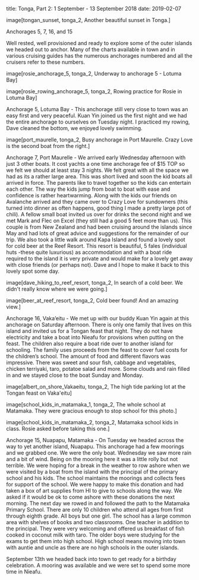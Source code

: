 title: Tonga, Part 2: 1 September - 13 September 2018
date: 2019-02-07

image[tongan_sunset, tonga_2, Another beautiful sunset in Tonga.]

Anchorages 5, 7, 16, and 15

Well rested, well provisioned and ready to explore some of the outer islands we
headed out to anchor.  Many of the charts available in town and in various
cruising guides has the numerous anchorages numbered and all the cruisers refer
to these numbers.

image[rosie_anchorage_5, tonga_2, Underway to anchorage 5 - Lotuma Bay]

image[rosie_rowing_anchorage_5, tonga_2, Rowing practice for Rosie in Lotuma Bay]

Anchorage 5, Lotuma Bay  - This anchorage still very close to town was an easy
first and very peaceful.  Kuan Yin joined us the first night and we had the
entire anchorage to ourselves on Tuesday night.  I practiced my rowing, Dave
cleaned the bottom, we enjoyed lovely swimming.

image[port_maurelle, tonga_2, Busy anchorage in Port Maurelle. Crazy Love is the second boat from the right.]

Anchorage 7, Port Maurelle - We arrived early Wednesday afternoon with just 3
other boats.   It cost yachts a one time anchorage fee of $15 TOP so we felt we
should at least stay 3 nights.  We felt great with all the space we had as its
a rather large area.  This was short lived and soon the kid boats all arrived
in force.  The parents like to travel together so the kids can entertain each
other.  The way the kids jump from boat to boat with ease and confidence is
rather heartwarming.    Along with the kids our friends on Avalanche arrived
and they came over to Crazy Love for sundowners (this turned into dinner as
often happens, good thing I made a pretty large pot of chili).  A fellow small
boat invited us over for drinks the second night and we met Mark and Flec on
Excel (they still had a good 5 feet more than us).  This couple is from New
Zealand and had been cruising around the islands since May and had lots of
great advice and suggestions for the remainder of our trip. We also took a
little walk around Kapa Island and found a lovely spot for cold beer at the
Reef Resort.   This resort is beautiful, 5 fales (individual huts -these quite
luxurious) as accommodation and with a boat ride required to the island it is
very private and would make for a lovely get away with close friends (or
perhaps not).  Dave and I hope to make it back to this lovely spot some day.

image[dave_hiking_to_reef_resort, tonga_2, In search of a cold beer.  We didn't really know where we were going.]

image[beer_at_reef_resort, tonga_2, Cold beer found! And an amazing view.]

Anchorage 16, Vaka’eitu -  We met up with our buddy Kuan Yin again at this
anchorage on Saturday afternoon. There is only one family that lives on this
island and invited us for a Tongan feast that night.  They do not have
electricity and take a boat into Nieafu for provisions when putting on the
feast. The children also require a boat ride over to another island for
schooling.  The family uses proceeds from the feast to cover fuel costs for the
children’s school. The amount of food and different flavors was impressive.
There was sweet and sour fish, cabbage and vegetables, chicken terriyaki, taro,
potatoe salad and more.   Some clouds and rain filled in and we stayed close to
the boat Sunday and Monday.

image[albert_on_shore_Vakaeitu, tonga_2, The high tide parking lot at the Tongan feast on Vaka'eitu]

image[school_kids_in_matamaka_1, tonga_2, The whole school at Matamaka.  They were gracious enough to stop school for this photo.]

image[school_kids_in_matamaka_2, tonga_2, Matamaka school kids in class. Rosie asked before taking this one.]

Anchorage 15, Nuapapu, Matamaka - On Tuesday we headed across the way to yet
another island, Nuapapu.  This anchorage had a few moorings and we grabbed one.
We were the only boat.  Wednesday we saw more rain and a bit of wind.  Being on
the mooring here it was a little rolly but not terrible.  We were hoping for a
break in the weather to row ashore when we were visited by a boat from the
island with the principal of the primary school and his kids.  The school
maintains the moorings and collects fees for support of the school.  We were
happy to make this donation and had taken a box of art supplies from HI to give
to schools along the way.  We asked if it would be ok to come ashore with these
donations the next morning.  The next day we rowed in and followed the path to
the Matamaka Primary School.  There are only 10 children who attend all ages
from first through eighth grade.  All boys but one girl.   The school has a
large common area with shelves of books and two classrooms.  One teacher in
addition to the principal.  They were very welcoming and offered us breakfast
of fish cooked in coconut milk with taro.  The older boys were studying for the
exams to get them into high school.  High school means moving into town with
auntie and uncle as there are no high schools in the outer islands.

September 13th we headed back into town to get ready for a birthday
celebration.  A mooring was available and we were set to spend some more time
in Nieafu.
